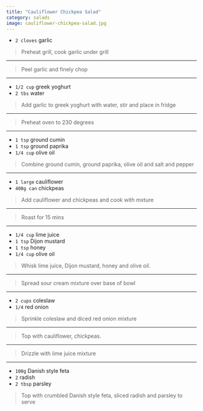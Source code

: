 ```yaml
---
title: "Cauliflower Chickpea Salad"
category: salads
image: cauliflower-chickpea-salad.jpg
---
```



* `2 cloves` garlic

> Preheat grill, cook garlic under grill

---

> Peel garlic and finely chop

---

* `1/2 cup` greek yoghurt
* `2 tbs` water

> Add garlic to greek yoghurt  with water, stir and place in fridge

---

> Preheat oven to 230 degrees

---

* `1 tsp` ground cumin
* `1 tsp` ground paprika
* `1/4 cup` olive oil

> Combine ground cumin,  ground paprika, olive oil and salt and pepper

---

* `1 large` cauliflower
* `400g can` chickpeas

> Add cauliflower and chickpeas and cook with mxture

---

> Roast for 15 mins

---

* `1/4 cup` lime juice
* `1 tsp` Dijon mustard
* `1 tsp` honey
* `1/4 cup` olive oil

> Whisk lime juice, Dijon mustard, honey and olive oil.

---

> Spread sour cream mixture over base of bowl

---

* `2 cups` coleslaw
* `1/4` red onion

> Sprinkle coleslaw and diced red onion mixture

---

> Top with cauliflower, chickpeas.

---

> Drizzle with lime juice mixture

---

* `100g` Danish style feta
* `2` radish
* `2 tbsp` parsley

> Top with crumbled Danish style feta, sliced radish and parsley to serve

